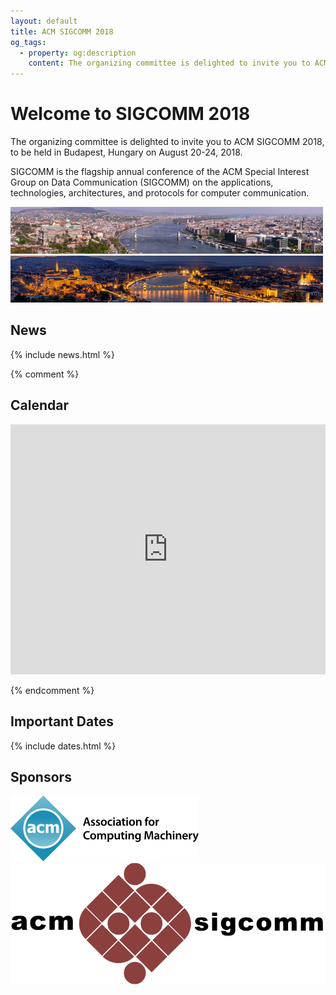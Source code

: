 ```yaml
---
layout: default
title: ACM SIGCOMM 2018
og_tags:
  - property: og:description
    content: The organizing committee is delighted to invite you to ACM SIGCOMM 2018, to be held in Budapest, Hungary, August 20-24, 2018. SIGCOMM is the flagship annual conference of the ACM Special Interest Group on Data Communication (SIGCOMM) on the applications, technologies, architectures, and protocols
---
```


# Welcome to SIGCOMM 2018

The organizing committee is delighted to invite you to ACM SIGCOMM 2018, to be held in Budapest, Hungary on August 20-24, 2018.

SIGCOMM is the flagship annual conference of the ACM Special Interest Group on Data Communication (SIGCOMM) on the applications, technologies, architectures, and protocols for computer communication.


<!-- ### [Cut off date for conference rate at Hotel Angeleno: July 31, 2017]({{ site.baseurl }}/accommodations.html) -->
<!-- {: style="text-align: center" } -->

<!-- ### [>> Remote Participation Info <<]({{ site.baseurl }}/remote.html) -->
<!-- {: style="text-align: center" } -->


<div id="sliderFrame">
  <div id="slider">
    <img src="images/header_1.png" alt="" style="width:500px"/>
    <img src="images/header_2.png" alt="" style="width:500px"/>
  </div>
</div>

## <i class="fa fa-newspaper-o"></i> News

{% include news.html %}

<!-- ## <i class="fa fa-calendar-o"></i> Conference Schedule -->

<!-- <a href="images/sigcomm2017-schedule.pdf" rel="external"><img src="images/sigcomm2017-schedule.png" alt="ACM SIGCOMM 2018 - Detailed Conference Schedule" style="width: 100%;"></a> -->

{% comment %}
## <i class="fa fa-calendar-o"></i> Calendar

<iframe src="https://calendar.google.com/calendar/embed?title=ACM%20SIGCOMM%20Agenda&amp;showTitle=0&amp;showPrint=0&amp;showCalendars=0&amp;mode=AGENDA&amp;height=600&amp;wkst=1&amp;hl=en&amp;bgcolor=%23ffffff&amp;src=fgkdoih822v80dfk304pt56fjo%40group.calendar.google.com&amp;color=%23125A12&amp;ctz=America%2FSao_Paulo" style="border-width:0" width="100%" height="400" frameborder="0" scrolling="no"></iframe>

{% endcomment %}

## <i class="fa fa-calendar"></i> Important Dates

{% include dates.html %}

## <i class="fa fa-gg"></i> Sponsors

<div class="sponsors">
	<a href="//www.acm.org/"><img src="images/acm.png" alt="Association for Computing Machinery" /></a>
	<a href="//www.sigcomm.org/"><img src="images/sig.png" alt="ACM SIGCOMM" /></a>
</div>
